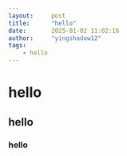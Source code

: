 ```yaml
---
layout:     post
title:      "hello"
date:       2025-01‎-‎02‎ ‏‎11:02:16
author:     "yingshadow12"
tags:
    - hello
---
```

# hello
## hello
### hello
